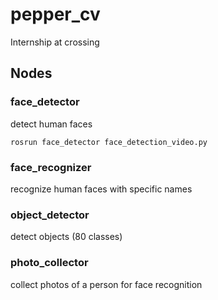 # pepper_cv
Internship at crossing  
  
## Nodes

### face_detector  
detect human faces 
```
rosrun face_detector face_detection_video.py
```

### face_recognizer  
recognize human faces with specific names  

### object_detector  
detect objects (80 classes)  

### photo_collector  
collect photos of a person for face recognition  
